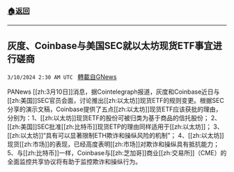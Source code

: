 ###  [:house:返回](README.md)
---


## 灰度、Coinbase与美国SEC就以太坊现货ETF事宜进行磋商
`3/10/2024 2:30 AM UTC ` [轉載自GNews](https://gnews.org/articles/2380825)

PANews [[zh:3月10日]]消息，据Cointelegraph报道，灰度和Coinbase近日与[[zh:美国]]SEC官员会面，讨论推出[[zh:以太坊]]现货ETF的规则变更。根据SEC分享的演示文稿，Coinbase提供了五点[[zh:以太坊]]现货ETF应该获批的理由，分别为：1、[[zh:以太坊]]现货ETF的股份可被归类为基于商品的信托股份； 2、[[zh:美国]]SEC批准[[zh:比特币]]现货ETP的理由同样适用于[[zh:以太坊]]； 3、[[zh:以太坊]]“具有可以显著限制ETH欺诈和操纵风险的机制”； 4、[[zh:以太坊]]现货[[zh:市场]]的表现，已经高度表明[[zh:市场]]对欺诈和操纵具有抵抗能力； 5、与[[zh:比特币]]一样，Coinbase与[[zh:芝加哥]]商业[[zh:交易所]]（CME）的全面监控共享协议将有助于监控欺诈和操纵行为。
